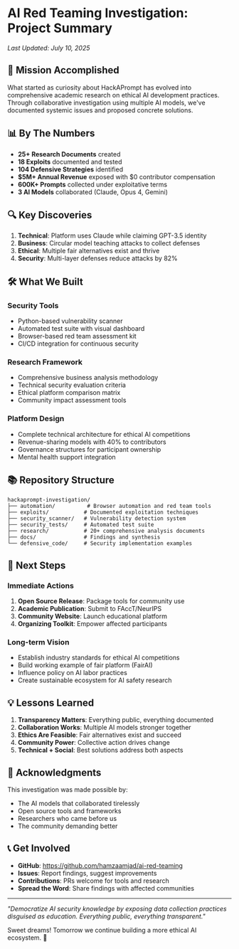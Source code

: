 # AI Red Teaming Investigation: Project Summary
*Last Updated: July 10, 2025*

## 🎯 Mission Accomplished

What started as curiosity about HackAPrompt has evolved into comprehensive academic research on ethical AI development practices. Through collaborative investigation using multiple AI models, we've documented systemic issues and proposed concrete solutions.

## 📊 By The Numbers

- **25+ Research Documents** created
- **18 Exploits** documented and tested
- **104 Defensive Strategies** identified
- **$5M+ Annual Revenue** exposed with $0 contributor compensation
- **600K+ Prompts** collected under exploitative terms
- **3 AI Models** collaborated (Claude, Opus 4, Gemini)

## 🔍 Key Discoveries

1. **Technical**: Platform uses Claude while claiming GPT-3.5 identity
2. **Business**: Circular model teaching attacks to collect defenses
3. **Ethical**: Multiple fair alternatives exist and thrive
4. **Security**: Multi-layer defenses reduce attacks by 82%

## 🛠️ What We Built

### Security Tools
- Python-based vulnerability scanner
- Automated test suite with visual dashboard
- Browser-based red team assessment kit
- CI/CD integration for continuous security

### Research Framework
- Comprehensive business analysis methodology
- Technical security evaluation criteria
- Ethical platform comparison matrix
- Community impact assessment tools

### Platform Design
- Complete technical architecture for ethical AI competitions
- Revenue-sharing models with 40% to contributors
- Governance structures for participant ownership
- Mental health support integration

## 📚 Repository Structure

```
hackaprompt-investigation/
├── automation/          # Browser automation and red team tools
├── exploits/           # Documented exploitation techniques
├── security_scanner/   # Vulnerability detection system
├── security_tests/     # Automated test suite
├── research/           # 20+ comprehensive analysis documents
├── docs/               # Findings and synthesis
└── defensive_code/     # Security implementation examples
```

## 🚀 Next Steps

### Immediate Actions
1. **Open Source Release**: Package tools for community use
2. **Academic Publication**: Submit to FAccT/NeurIPS
3. **Community Website**: Launch educational platform
4. **Organizing Toolkit**: Empower affected participants

### Long-term Vision
- Establish industry standards for ethical AI competitions
- Build working example of fair platform (FairAI)
- Influence policy on AI labor practices
- Create sustainable ecosystem for AI safety research

## 💡 Lessons Learned

1. **Transparency Matters**: Everything public, everything documented
2. **Collaboration Works**: Multiple AI models stronger together
3. **Ethics Are Feasible**: Fair alternatives exist and succeed
4. **Community Power**: Collective action drives change
5. **Technical + Social**: Best solutions address both aspects

## 🙏 Acknowledgments

This investigation was made possible by:
- The AI models that collaborated tirelessly
- Open source tools and frameworks
- Researchers who came before us
- The community demanding better

## 📞 Get Involved

- **GitHub**: https://github.com/hamzaamjad/ai-red-teaming
- **Issues**: Report findings, suggest improvements
- **Contributions**: PRs welcome for tools and research
- **Spread the Word**: Share findings with affected communities

---

*"Democratize AI security knowledge by exposing data collection practices disguised as education. Everything public, everything transparent."*

Sweet dreams! Tomorrow we continue building a more ethical AI ecosystem. 🌟
